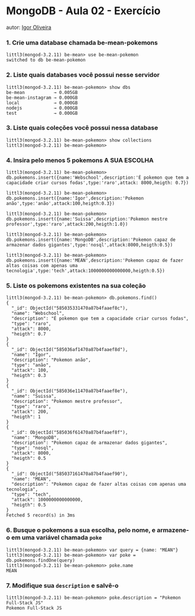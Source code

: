 # MongoDB - Aula 02 - Exercício

autor: [Igor Oliveira](https://github.com/devigor)

### 1. Crie uma database chamada be-mean-pokemons
```
littl3(mongod-3.2.11) be-mean> use be-mean-pokemon
switched to db be-mean-pokemon
```

### 2. Liste quais databases você possui nesse servidor
```
littl3(mongod-3.2.11) be-mean-pokemon> show dbs
be-mean           → 0.005GB
be-mean-instagram → 0.000GB
local             → 0.000GB
nodejs            → 0.000GB
test              → 0.000GB
```

### 3. Liste quais coleções você possui nessa database
```
littl3(mongod-3.2.11) be-mean-pokemon> show collections
littl3(mongod-3.2.11) be-mean-pokemon>
```

### 4. Insira pelo menos 5 pokemons A SUA ESCOLHA
```
littl3(mongod-3.2.11) be-mean-pokemon> db.pokemons.insert({name:'Webschool',description:'É pokemon que tem a capacidade criar cursos fodas',type:'raro',attack: 8000,heigth: 0.7})

littl3(mongod-3.2.11) be-mean-pokemon> db.pokemons.insert({name:'Igor',description:'Pokemon anão',type:'anão',attack:100,heigth:0.3})

littl3(mongod-3.2.11) be-mean-pokemon> db.pokemons.insert({name:'Suissa',description:'Pokemon mestre professor',type:'raro',attack:200,heigth:1.0})

littl3(mongod-3.2.11) be-mean-pokemon> db.pokemons.insert({name:'MongoDB',description:'Pokemon capaz de armazenar dados gigantes',type:'nosql',attack:8000,heigth:0.5})

littl3(mongod-3.2.11) be-mean-pokemon> db.pokemons.insert({name:'MEAN',description:'Pokemon capaz de fazer altas coisas com apenas uma tecnologia',type:'tech',attack:1000000000000000,heigth:0.5})

```

### 5. Liste os pokemons existentes na sua coleção
```
littl3(mongod-3.2.11) be-mean-pokemon> db.pokemons.find()
{
  "_id": ObjectId("585035331470a87b4faaef8c"),
  "name": "Webschool",
  "description": "É pokemon que tem a capacidade criar cursos fodas",
  "type": "raro",
  "attack": 8000,
  "heigth": 0.7
}
{
  "_id": ObjectId("585036af1470a87b4faaef8d"),
  "name": "Igor",
  "description": "Pokemon anão",
  "type": "anão",
  "attack": 100,
  "heigth": 0.3
}
{
  "_id": ObjectId("585036e11470a87b4faaef8e"),
  "name": "Suissa",
  "description": "Pokemon mestre professor",
  "type": "raro",
  "attack": 200,
  "heigth": 1
}
{
  "_id": ObjectId("585036f61470a87b4faaef8f"),
  "name": "MongoDB",
  "description": "Pokemon capaz de armazenar dados gigantes",
  "type": "nosql",
  "attack": 8000,
  "heigth": 0.5
}
{
  "_id": ObjectId("585037161470a87b4faaef90"),
  "name": "MEAN",
  "description": "Pokemon capaz de fazer altas coisas com apenas uma tecnologia",
  "type": "tech",
  "attack": 1000000000000000,
  "heigth": 0.5
}
Fetched 5 record(s) in 3ms
```

### 6. Busque o pokemons a sua escolha, pelo nome, e armazene-o em uma variável chamada `poke`
```
littl3(mongod-3.2.11) be-mean-pokemon> var query = {name: "MEAN"}
littl3(mongod-3.2.11) be-mean-pokemon> var poke = db.pokemons.findOne(query)
littl3(mongod-3.2.11) be-mean-pokemon> poke.name
MEAN
```

### 7. Modifique sua `description` e salvê-o
```
littl3(mongod-3.2.11) be-mean-pokemon> poke.description = "Pokemon Full-Stack JS"
Pokemon Full-Stack JS
```
